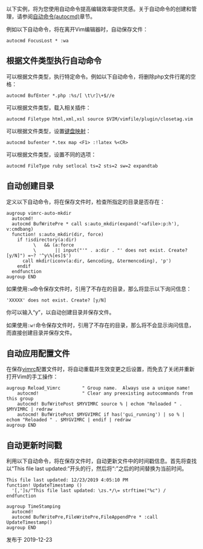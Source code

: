 以下实例，将为您使用自动命令提高编辑效率提供灵感。关于自动命令的创建和管理，请参阅[自动命令(autocmd)](https://link.zhihu.com/?target=http%3A//yyq123.github.io/learn-vim/learn-vi-49-01-autocmd.html)章节。

例如以下自动命令，将在离开Vim编辑器时，自动保存文件：

```vim
autocmd FocusLost * :wa
```

## 根据文件类型执行自动命令

可以根据文件类型，执行特定命令。例如以下自动命令，将删除php文件行尾的空格：

```vim
autocmd BufEnter *.php :%s/[ \t\r]\+$//e
```

可以根据文件类型，载入相关插件：

```vim
autocmd Filetype html,xml,xsl source $VIM/vimfile/plugin/closetag.vim
```

可以根据文件类型，设置[键盘映射](https://link.zhihu.com/?target=http%3A//yyq123.github.io/learn-vim/learn-vi-51-KeyMapping.html)：

```vim
autocmd bufenter *.tex map <F1> :!latex %<CR>
```

可以根据文件类型，设置不同的选项：

```vim
autocmd FileType ruby setlocal ts=2 sts=2 sw=2 expandtab
```

## 自动创建目录

定义以下自动命令，将在保存文件时，检查所指定的目录是否存在：

```vim
augroup vimrc-auto-mkdir
  autocmd!
  autocmd BufWritePre * call s:auto_mkdir(expand('<afile>:p:h'), v:cmdbang)
  function! s:auto_mkdir(dir, force)
    if !isdirectory(a:dir)
          \   && (a:force
          \       || input("'" . a:dir . "' does not exist. Create? [y/N]") =~? '^y\%[es]$')
      call mkdir(iconv(a:dir, &encoding, &termencoding), 'p')
    endif
  endfunction
augroup END
```

如果使用`:w`命令保存文件时，引用了不存在的目录，那么将显示以下询问信息：

```
'XXXXX' does not exist. Create? [y/N]
```

你可以输入“y”，以自动创建目录并保存文件。

如果使用`:w!`命令保存文件时，引用了不存在的目录，那么将不会显示询问信息，而直接创建目录并保存文件。

## 自动应用配置文件

在保存[vimrc](https://link.zhihu.com/?target=http%3A//yyq123.github.io/learn-vim/learn-vi-59-vimrc.html)配置文件时，将自动重载并生效变更之后设置，而免去了关闭并重新打开Vim的手工操作：

```vim
augroup Reload_Vimrc        " Group name.  Always use a unique name!
    autocmd!                " Clear any preexisting autocommands from this group
    autocmd! BufWritePost $MYVIMRC source % | echom "Reloaded " . $MYVIMRC | redraw
    autocmd! BufWritePost $MYGVIMRC if has('gui_running') | so % | echom "Reloaded " . $MYGVIMRC | endif | redraw
augroup END
```

## 自动更新时间戳

利用以下自动命令，将在保存文件时，自动更新文件中的时间戳信息。首先将查找以“This file last updated:”开头的行，然后将“:”之后的时间替换为当前时间。

```
This file last updated: 12/23/2019 4:05:10 PM
function! UpdateTimestamp ()
  '[,']s/^This file last updated: \zs.*/\= strftime("%c") /
endfunction

augroup TimeStamping
  autocmd!
  autocmd BufWritePre,FileWritePre,FileAppendPre * :call UpdateTimestamp()
augroup END
```



发布于 2019-12-23